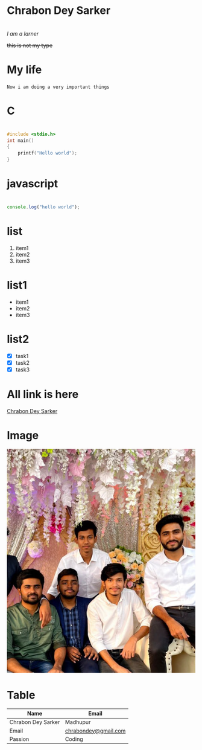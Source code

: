 # Chrabon Dey Sarker
<br>
<i>I am a larner</i>   

~~this is not my type~~ 
<br>
# My life
`Now i am doing a very important things`

# C
```c

#include <stdio.h>
int main()
{
    printf("Hello world");
}
```
# javascript


```javascript

console.log("hello world");
```
# list 
1. item1
2. item2
3. item3

# list1 
- item1
-  item2
-  item3

# list2 
- [x] task1
- [x] task2
- [x] task3

# All link is here
[website]:http://www.google.com

[Chrabon Dey Sarker][website]
<br/>

# Image
<img src="./images/oc.jpg" width="500" title="WE"/>
  

<br/>
  

# Table
| Name | Email |
|-----|--------|
|Chrabon Dey Sarker | Madhupur |
|Email | chrabondey@gmail.com |
|Passion | Coding |



